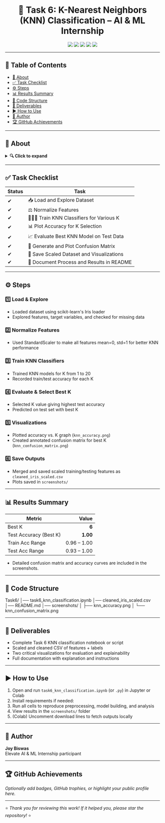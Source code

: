 <!-- Elegant Header -->
<h1 align="center">🤖 Task 6: K-Nearest Neighbors (KNN) Classification – AI & ML Internship</h1>
<p align="center">
  <img src="https://img.shields.io/badge/Status-✅%20Completed-success?style=for-the-badge" />
  <img src="https://img.shields.io/badge/Python-3.8%2B-blue?style=for-the-badge&logo=python" />
  <img src="https://img.shields.io/badge/Jupyter-Notebook-orange?style=for-the-badge&logo=jupyter" />
  <img src="https://img.shields.io/badge/Dataset-Iris-lightgrey?style=for-the-badge" />
  <img src="https://img.shields.io/badge/License-MIT-green?style=for-the-badge" />
</p>

---

## 📜 Table of Contents
- [📖 About](#-about)
- [✅ Task Checklist](#-task-checklist)
- [⚙ Steps](#-steps)
- [📊 Results Summary](#-results-summary)
- [📂 Code Structure](#-code-structure)
- [📁 Deliverables](#-deliverables)
- [▶ How to Use](#-how-to-use)
- [👤 Author](#-author)
- [🏆 GitHub Achievements](#-github-achievements)

---

## 📖 About
<details>
<summary><b>🔍 Click to expand</b></summary>

This task implements the **K-Nearest Neighbors (KNN)** algorithm for multi-class classification using the classic **Iris dataset**.  
Main goals:
- Normalize features for fair distance measurement
- Train and evaluate KNN models for multiple K values
- Visualize accuracy trends and model performance
- Outputs include code, a cleaned dataset, plots, and confusion matrix for reproducibility

The project demonstrates instance-based learning and helps select optimal hyperparameters for practical classification tasks.

</details>

---

## ✅ Task Checklist
| Status | Task |
|--------|------|
| ✔ | 📥 Load and Explore Dataset |
| ✔ | ⚖️ Normalize Features |
| ✔ | 🧑‍🤝‍🧑 Train KNN Classifiers for Various K |
| ✔ | 📊 Plot Accuracy for K Selection |
| ✔ | 📈 Evaluate Best KNN Model on Test Data |
| ✔ | 📑 Generate and Plot Confusion Matrix |
| ✔ | 💾 Save Scaled Dataset and Visualizations |
| ✔ | 📝 Document Process and Results in README |

---

## ⚙ Steps

### **1️⃣ Load & Explore**
- Loaded dataset using scikit-learn's Iris loader  
- Explored features, target variables, and checked for missing data

### **2️⃣ Normalize Features**
- Used StandardScaler to make all features mean=0, std=1 for better KNN performance

### **3️⃣ Train KNN Classifiers**
- Trained KNN models for K from 1 to 20
- Recorded train/test accuracy for each K

### **4️⃣ Evaluate & Select Best K**
- Selected K value giving highest test accuracy
- Predicted on test set with best K

### **5️⃣ Visualizations**
- Plotted accuracy vs. K graph (`knn_accuracy.png`)
- Created annotated confusion matrix for best K (`knn_confusion_matrix.png`)

### **6️⃣ Save Outputs**
- Merged and saved scaled training/testing features as `cleaned_iris_scaled.csv`
- Plots saved in `screenshots/`

---

## 📊 Results Summary

| Metric                   | Value      |
|--------------------------|-----------:|
| Best K                   | **6**      |
| Test Accuracy (Best K)   | **1.00**   |
| Train Acc Range          | 0.96 – 1.00|
| Test Acc Range           | 0.93 – 1.00|

- Detailed confusion matrix and accuracy curves are included in the screenshots.

---

## 📂 Code Structure

Task6/
│── task6_knn_classification.ipynb
│── cleaned_iris_scaled.csv
│── README.md
│── screenshots/
│     ├── knn_accuracy.png
│     └── knn_confusion_matrix.png


---

## 📁 Deliverables

- Complete Task 6 KNN classification notebook or script
- Scaled and cleaned CSV of features + labels
- Two critical visualizations for evaluation and explainability
- Full documentation with explanation and instructions

---

## ▶ How to Use

1. Open and run `task6_knn_classification.ipynb` (or `.py`) in Jupyter or Colab  
2. Install requirements if needed:
3. Run all cells to reproduce preprocessing, model building, and analysis  
4. View results in the `screenshots/` folder  
5. (Colab) Uncomment download lines to fetch outputs locally

---

## 👤 Author

**Joy Biswas**  
Elevate AI & ML Internship participant  

---

## 🏆 GitHub Achievements

*Optionally add badges, GitHub trophies, or highlight your public profile here.*

---

⭐ _Thank you for reviewing this work! If it helped you, please star the repository!_ ⭐


